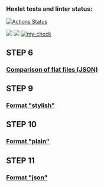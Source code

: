 ### Hexlet tests and linter status:
[![Actions Status](https://github.com/sergeycherkasovv/java-project-71/actions/workflows/hexlet-check.yml/badge.svg)](https://github.com/sergeycherkasovv/java-project-71/actions)

<a href="https://codeclimate.com/github/sergeycherkasovv/java-project-71/maintainability"><img src="https://api.codeclimate.com/v1/badges/9cfade9e6fd2faaff27b/maintainability" /></a>
<a href="https://codeclimate.com/github/sergeycherkasovv/java-project-71/test_coverage"><img src="https://api.codeclimate.com/v1/badges/9cfade9e6fd2faaff27b/test_coverage" /></a>
[![my-check](https://github.com/sergeycherkasovv/java-project-71/actions/workflows/main.yml/badge.svg)](https://github.com/sergeycherkasovv/java-project-71/actions/workflows/main.yml)

## STEP 6
### [Comparison of flat files (JSON)](https://asciinema.org/a/yMr990f3pQIlCHG5mN63C2Clm)

## STEP 9
### [Format "stylish"](https://asciinema.org/a/bidOiZq62iRAg43GSTILOJcOa)

## STEP 10
### [Format "plain"](https://asciinema.org/a/cMFGIHDG6P5kK0Z676eJ8FKBQ)

## STEP 11
### [Format "json"](https://asciinema.org/a/24y3L9FNyeuUuRNlSWIyb0mrk)
